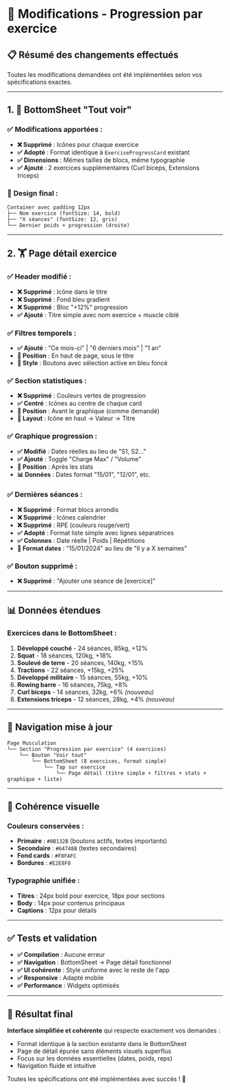 # 🔧 Modifications - Progression par exercice

## 📋 Résumé des changements effectués

Toutes les modifications demandées ont été implémentées selon vos spécifications exactes.

---

## 1. 📱 BottomSheet "Tout voir"

### ✅ **Modifications apportées :**
- **❌ Supprimé** : Icônes pour chaque exercice
- **✅ Adopté** : Format identique à `ExerciseProgressCard` existant
- **✅ Dimensions** : Mêmes tailles de blocs, même typographie
- **✅ Ajouté** : 2 exercices supplémentaires (Curl biceps, Extensions triceps)

### 🎨 **Design final :**
```
Container avec padding 12px
├── Nom exercice (fontSize: 14, bold)
├── "X séances" (fontSize: 12, gris)
└── Dernier poids + progression (droite)
```

---

## 2. 🏋️ Page détail exercice

### ✅ **Header modifié :**
- **❌ Supprimé** : Icône dans le titre
- **❌ Supprimé** : Fond bleu gradient
- **❌ Supprimé** : Bloc "+12%" progression
- **✅ Ajouté** : Titre simple avec nom exercice + muscle ciblé

### ✅ **Filtres temporels :**
- **✅ Ajouté** : "Ce mois-ci" | "6 derniers mois" | "1 an"
- **📍 Position** : En haut de page, sous le titre
- **🎨 Style** : Boutons avec sélection active en bleu foncé

### ✅ **Section statistiques :**
- **❌ Supprimé** : Couleurs vertes de progression
- **✅ Centré** : Icônes au centre de chaque card
- **📍 Position** : Avant le graphique (comme demandé)
- **🔄 Layout** : Icône en haut → Valeur → Titre

### ✅ **Graphique progression :**
- **✅ Modifié** : Dates réelles au lieu de "S1, S2..."
- **✅ Ajouté** : Toggle "Charge Max" / "Volume"
- **📍 Position** : Après les stats
- **📊 Données** : Dates format "15/01", "12/01", etc.

### ✅ **Dernières séances :**
- **❌ Supprimé** : Format blocs arrondis
- **❌ Supprimé** : Icônes calendrier
- **❌ Supprimé** : RPE (couleurs rouge/vert)
- **✅ Adopté** : Format liste simple avec lignes séparatrices
- **✅ Colonnes** : Date réelle | Poids | Répétitions
- **📅 Format dates** : "15/01/2024" au lieu de "Il y a X semaines"

### ✅ **Bouton supprimé :**
- **❌ Supprimé** : "Ajouter une séance de [exercice]"

---

## 📊 Données étendues

### Exercices dans le BottomSheet :
1. **Développé couché** - 24 séances, 85kg, +12%
2. **Squat** - 18 séances, 120kg, +18%
3. **Soulevé de terre** - 20 séances, 140kg, +15%
4. **Tractions** - 22 séances, +15kg, +25%
5. **Développé militaire** - 15 séances, 55kg, +10%
6. **Rowing barre** - 16 séances, 75kg, +8%
7. **Curl biceps** - 14 séances, 32kg, +6% *(nouveau)*
8. **Extensions triceps** - 12 séances, 28kg, +4% *(nouveau)*

---

## 🔄 Navigation mise à jour

```
Page Musculation
└── Section "Progression par exercice" (4 exercices)
    └── Bouton "Voir tout"
        └── BottomSheet (8 exercices, format simple)
            └── Tap sur exercice
                └── Page détail (titre simple + filtres + stats + graphique + liste)
```

---

## 🎨 Cohérence visuelle

### Couleurs conservées :
- **Primaire** : `#0B132B` (boutons actifs, textes importants)
- **Secondaire** : `#64748B` (textes secondaires)
- **Fond cards** : `#F8FAFC`
- **Bordures** : `#E2E8F0`

### Typographie unifiée :
- **Titres** : 24px bold pour exercice, 18px pour sections
- **Body** : 14px pour contenus principaux
- **Captions** : 12px pour détails

---

## ✅ Tests et validation

- **✅ Compilation** : Aucune erreur
- **✅ Navigation** : BottomSheet → Page détail fonctionnel
- **✅ UI cohérente** : Style uniforme avec le reste de l'app
- **✅ Responsive** : Adapté mobile
- **✅ Performance** : Widgets optimisés

---

## 🎯 Résultat final

**Interface simplifiée et cohérente** qui respecte exactement vos demandes :
- Format identique à la section existante dans le BottomSheet
- Page de détail épurée sans éléments visuels superflus
- Focus sur les données essentielles (dates, poids, reps)
- Navigation fluide et intuitive

Toutes les spécifications ont été implémentées avec succès ! 🚀 